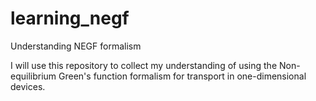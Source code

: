 # learning_negf
Understanding NEGF formalism

I will use this repository to collect my understanding of using the Non-equilibrium Green's function formalism for transport in one-dimensional devices.
